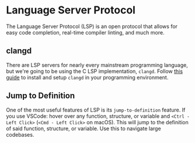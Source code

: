 # Language Server Protocol

The Language Server Protocol (LSP) is an open protocol that allows for easy
code completion, real-time compiler linting, and much more.

## clangd

There are LSP servers for nearly every mainstream programming language, but
we're going to be using the C LSP implementation, `clangd`. Follow
[this guide](https://clangd.llvm.org/installation.html) to install and setup
`clangd` in your programming environment.

## Jump to Definition

One of the most useful features of LSP is its `jump-to-definition` feature.
If you use VSCode: hover over any function, structure, or variable and
`<Ctrl - Left Click>` (`<Cmd - Left Click>` on macOS). This will jump to the
definition of said function, structure, or variable. Use this to navigate
large codebases.
